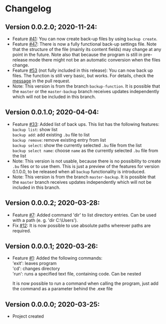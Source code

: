 # Changelog

## Version 0.0.2.0; 2020-11-24:

- Feature [#41](https://github.com/Ronto4/BackingUp/issues/41): You can now create back-up files by using `backup create`.
- Feature [#47](https://github.com/Ronto4/BackingUp/issues/47): There is now a fully functional back-up settings file. Note that the structure of the file (mainly its content fields) may change at any point in the future. Note also that because the program is still in pre-release mode there might not be an automatic conversion when the files change.
- Feature [#53](https://github.com/Ronto4/BackingUp/issues/53) (not fully included in this release): You can now back up files. The function is still very basic, but works. For details, check the [message](https://github.com/Ronto4/BackingUp/pull/52#issuecomment-731734839) in the pull request.
- Note: This version is from the branch `backup-function`. It is possible that the `master` or the `master-backup` branch receives updates independently which will not be included in this branch.

## Version 0.0.1.0; 2020-04-04:

- Feature [#33](https://github.com/Ronto4/BackingUp/issues/33): Added list of back ups. This list has the following features:  
   `backup list`: show list  
   `backup add`: add existing `.bu` file to list  
   `backup remove`: remove existing entry from list  
   `backup select`: show the currently selected `.bu` file from the list  
   `backup select name`: choose `name` as the currently selected `.bu` file from the list
- Note: This version is not usable, because there is no possibility to create `.bu` files or to use them. This is just a preview of the features for version 0.1.0.0, to be released when all `backup` functionality is introduced.
- Note: This version is from the branch `master-backup`. It is possible that the `master` branch receives updates independently which will not be included in this branch.

## Version 0.0.0.2; 2020-03-28:

- Feature [#7](https://github.com/Ronto4/BackingUp/issues/7): Added command 'dir' to list directory entries. Can be used with a path (e. g. 'dir C:\Users\').
- Fix [#12](https://github.com/Ronto4/BackingUp/issues/12): It is now possible to use absolute paths wherever paths are required.

## Version 0.0.0.1; 2020-03-26:

- Feature [#1](https://github.com/Ronto4/BackingUp/issues/1): Added the following commands:  
   'exit': leaves program  
   'cd': changes directory  
   'run': runs a specified text file, containing code. Can be nested  
   
   It is now possible to run a command when calling the program, just add the command as a parameter behind the .exe file

## Version 0.0.0.0; 2020-03-25:

- Project created
